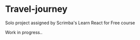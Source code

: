 # Travel-journey
Solo project assigned by Scrimba's Learn React for Free course

Work in progress..
